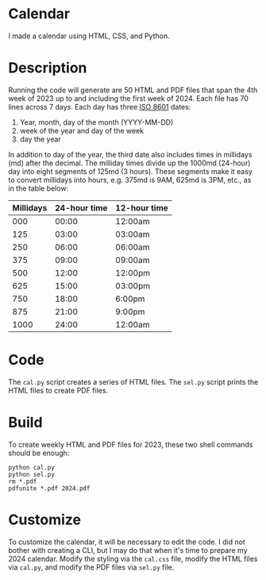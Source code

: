 # Calendar

I made a calendar using HTML, CSS, and Python.

# Description

Running the code will generate are 50 HTML and PDF files that span the 4th week of 2023 up to and including the first week of 2024. Each file has 70 lines across 7 days. Each day has three [ISO 8601](https://en.wikipedia.org/wiki/ISO_8601) dates:

1. Year, month, day of the month (YYYY-MM-DD)
2. week of the year and day of the week
3. day the year

In addition to day of the year, the third date also includes times in millidays (md) after the decimal. The milliday times divide up the 1000md (24-hour) day into eight segments of 125md (3 hours). These segments make it easy to convert millidays into hours, e.g. 375md is 9AM, 625md is 3PM, etc., as in the table below:

| Millidays | 24-hour time | 12-hour time |
|-----------|--------------|--------------|
| 000       | 00:00        | 12:00am      |
| 125       | 03:00        | 03:00am      |
| 250       | 06:00        | 06:00am      |
| 375       | 09:00        | 09:00am      |
| 500       | 12:00        | 12:00pm      |
| 625       | 15:00        | 03:00pm      |
| 750       | 18:00        | 6:00pm       |
| 875       | 21:00        | 9:00pm       |
| 1000      | 24:00        | 12:00am      |

# Code

The `cal.py` script creates a series of HTML files.
The `sel.py` script prints the HTML files to create PDF files.

# Build

To create weekly HTML and PDF files for 2023, these two shell commands should be enough:

```
python cal.py
python sel.py
rm *.pdf
pdfunite *.pdf 2024.pdf
``````

# Customize

To customize the calendar, it will be necessary to edit the code. I did not bother with creating a CLI, but I may do that when it's time to prepare my 2024 calendar. Modify the styling via the `cal.css` file, modify the HTML files via `cal.py`, and modify the PDF files via `sel.py` file.
